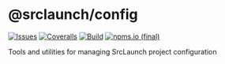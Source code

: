 # @srclaunch/config

[![Issues](https://img.shields.io/github/issues/srclaunch/config?label=Issues)](https://github.com/srclaunch/config/issues) [![Coveralls](https://img.shields.io/coveralls/github/srclaunch/config?label=Test%20Coverage)](https://coveralls.io/github/srclaunch/config) [![Build](https://github.com/srclaunch/config/actions/workflows/publish.yml/badge.svg)](https://github.com/srclaunch/config/actions/workflows/publish.yml) [![npms.io (final)](https://img.shields.io/npms-io/final-score/@srclaunch/config?label=NPMS%20Score)](https://npms.io/search?q=@srclaunch/config)

Tools and utilities for managing SrcLaunch project configuration
